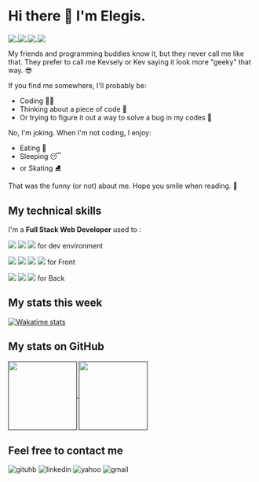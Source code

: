 # Hi there 👋 I'm Elegis. 
<a href="https://github.com/Kevsely">
  <img align="center" src="https://img.shields.io/badge/GitHub-000000?style=for-the-badge&logo=GitHub&logoColor=white" />
</a>
<a href="https://www.linkedin.com/in/Kevsely/">
  <img align="center" src="https://img.shields.io/badge/linkedin-0e76a8?style=for-the-badge&logo=linkedin&logoColor=white" />
</a>
<a href="mailto:elegis.sossou@yahoo.com">
  <img align="center" src="https://img.shields.io/badge/yahoo-720e9e?style=for-the-badge&logo=yahoo&logoColor=white" />
</a>
<a href="mailto:elegis.sossou@gmail.com">
  <img align="center" src="https://img.shields.io/badge/gmail-EA4335?style=for-the-badge&logo=gmail&logoColor=white" />
</a>


My friends and programming buddies know it, but they never call me like that.
They prefer to call me Kevsely or Kev saying it look more "geeky" that way. 😎

If you find me somewhere, I'll probably be: 
- Coding 👨‍💻
- Thinking about a piece of code 🤔
- Or trying to figure it out a way to solve a bug in my codes 🤯 

No, I'm joking. When I'm not coding, I enjoy:
- Eating 🤤
- Sleeping 😴  
- or Skating ⛸ 

That was the funny (or not) about me. 
Hope you smile when reading. 🙂

## My technical skills 
I'm a **Full Stack Web Developer** used to : 


![](https://img.shields.io/badge/OS-Linux-informational?style=flat&logo=linux&logoColor=white&color=blue)
![](https://img.shields.io/badge/Shell-Bash-informational?style=flat&logo=gnubash&logoColor=white&color=blue)
![](https://img.shields.io/badge/Editor-VSCode-informational?style=flat&logo=visualstudiocode&logoColor=white&color=blue)  for dev environment


![](https://img.shields.io/badge/Code-HTML-informational?style=flat&logo=html5&logoColor=white&color=blue)
![](https://img.shields.io/badge/Code-CSS-informational?style=flat&logo=css3&logoColor=white&color=blue)
![](https://img.shields.io/badge/Code-JavaScript-informational?style=flat&logo=javascript&logoColor=white&color=blue)
  ![](https://img.shields.io/badge/Code-React-informational?style=flat&logo=react&logoColor=white&color=blue)  for Front
  
![](https://img.shields.io/badge/Code-Node.js-informational?style=flat&logo=nodedotjs&logoColor=white&color=blue)
![](https://img.shields.io/badge/Code-Express.js-informational?style=flat&logo=express&logoColor=white&color=blue)
![](https://img.shields.io/badge/Tool-PostgreSQL-informational?style=flat&logo=postgresql&logoColor=white&color=blue)  for Back

## My stats this week
<!--START_SECTION:waka-->
<!--END_SECTION:waka-->

[![Wakatime stats](https://github-readme-stats.vercel.app/api/wakatime?username=Kevsely)](https://github.com/Kevsely)

## My stats on GitHub
<a href="">
  <img height="140em" align="center" src="https://github-readme-stats.vercel.app/api?username=Kevsely&show_icons=true&hide=stars&count_private=true" />
</a>
<a href="">
  <img height="140em" align="center" src="https://github-readme-stats.vercel.app/api/top-langs/?username=Kevsely&layout=compact" />
</a>


## Feel free to contact me 

![gituhb](https://img.shields.io/badge/GitHub-000000?style=for-the-badge&logo=GitHub&logoColor=white)
![linkedin](https://img.shields.io/badge/linkedin-0e76a8?style=for-the-badge&logo=linkedin&logoColor=white)
![yahoo](https://img.shields.io/badge/yahoo-720e9e?style=for-the-badge&logo=yahoo&logoColor=white)
![gmail](https://img.shields.io/badge/gmail-EA4335?style=for-the-badge&logo=gmail&logoColor=white)
